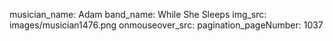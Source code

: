 musician_name: Adam
band_name: While She Sleeps
img_src: images/musician1476.png
onmouseover_src: 
pagination_pageNumber: 1037